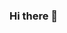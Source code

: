 ### Hi there 👋

<!--
**DagmawiSolomon/DagmawiSolomon** is a ✨ _special_ ✨ repository because its `README.md` (this file) appears on your GitHub profile.

Here are some ideas to get you started:

- 🔭 I’m currently working on 
- 🌱 I’m currently learning React, Pandas, Numpy
- 👯 I’m looking to collaborate on Django, Python, Js, Tailwind CSS
- 💬 Ask me about anything
- 📫 How to reach me: [Gmail](https://github.com/DagmawiSolomon/DagmawiSolomon)
-->
